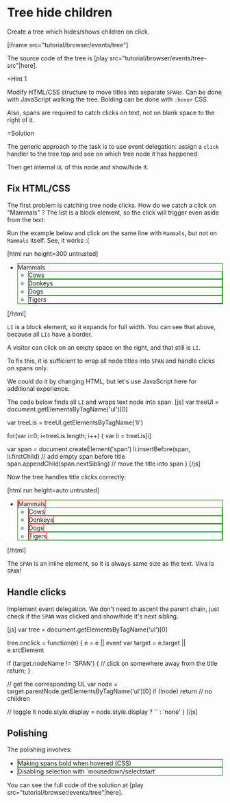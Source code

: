 
# Tree hide children  

Create a tree which hides/shows children on click. 

[iframe src="tutorial/browser/events/tree"]

The source code of the tree is [play src="tutorial/browser/events/tree-src"|here].


=Hint 1

Modify HTML/CSS structure to move titles into separate `SPANs`. Can be done with JavaScript walking the tree. Bolding can be done with `:hover` CSS. 

Also, spans are required to catch clicks on text, not on blank space to the right of it.

=Solution

The generic approach to the task is to use event delegation: assign a `click` handler to the tree top and see on which tree node it has happened.

Then get internal `UL` of this node and show/hide it.


## Fix HTML/CSS   

The first problem is catching tree node clicks. How do we catch a click on "Mammals" ? The list is a block element, so the click will trigger even aside from the text:

Run the example below and click on the same line with `Mammals`, but not on `Mammals` itself. See, it works :(

[html run height=300 untrusted]
<style>
li { border: 1px solid green; }
</style>

<ul onclick="alert(event.target || event.srcElement)">
<li>Mammals
  <ul>
    <li>Cows</li>
    <li>Donkeys</li>
    <li>Dogs</li>
    <li>Tigers</li>
  </ul>
</li>
</ul>
[/html]

`LI` is a block element, so it expands for full width. You can see that above, because all `LIs` have a border. 

A visitor can click on an empty space on the right, and that still is `LI`.

To fix this, it is sufficient to wrap all node titles into `SPAN` and handle clicks on spans only.

We could do it by changing HTML, but let's use JavaScript here for additional experience.

The code below finds all `LI` and wraps text node into span.
[js]
var treeUl = document.getElementsByTagName('ul')[0]

var treeLis = treeUl.getElementsByTagName('li')

for(var i=0; i<treeLis.length; i++) {
  var li = treeLis[i]
  
  var span = document.createElement('span')
  li.insertBefore(span, li.firstChild) // add empty span before title
  span.appendChild(span.nextSibling) // move the title into span
}
[/js]

Now the tree handles title clicks correctly:

[html run height=auto untrusted]
<style>
span { border: 1px solid red; }
</style>

<ul onclick="alert((event.target||event.srcElement).nodeName)">
<li><span>Mammals</span>
  <ul>
    <li><span>Cows</span></li>
    <li><span>Donkeys</span></li>
    <li><span>Dogs</span></li>
    <li><span>Tigers</span></li>
  </ul>
</li>
</ul>
[/html]

The `SPAN` is an inline element, so it is always same size as the text. Viva la `SPAN`!


## Handle clicks   

Implement event delegation. We don't need to ascent the parent chain, just check if the `SPAN` was clicked and show/hide it's next sibling.

[js]
var tree = document.getElementsByTagName('ul')[0]

tree.onclick = function(e) {
  e = e || event
  var target = e.target || e.srcElement
    
  if (target.nodeName != 'SPAN') {
    // click on somewhere away from the title
    return;
  }
    
  // get the corresponding UL 
  var node = target.parentNode.getElementsByTagName('ul')[0]
  if (!node) return // no children

  // toggle it
  node.style.display = node.style.display ? '' : 'none'
}
[/js]


## Polishing   

The polishing involves:

<ul>
<li>Making spans bold when hovered (CSS)</li>
<li>Disabling selection with `mousedown/selectstart`</li>
</ul>

You can see the full code of the solution at [play src="tutorial/browser/events/tree"|here].




